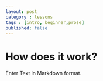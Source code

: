 ```yaml
---
layout: post
category : lessons
tags : [intro, beginner,prose]
published: false
---
```

# How does it work?

Enter Text in Markdown format.
